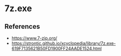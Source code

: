 # 7z.exe

## References
* https://www.7-zip.org/
* https://strontic.github.io/xcyclopedia/library/7z.exe-619F7135621B50FD1900FF24AADE1524.html
